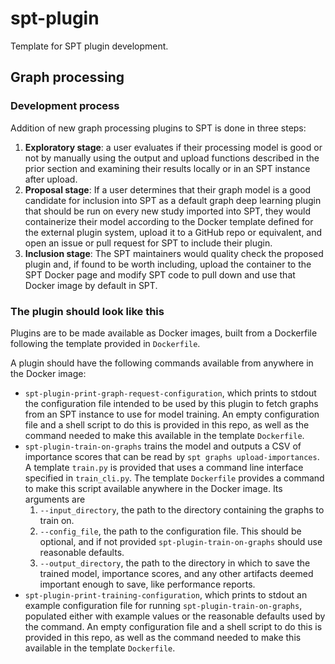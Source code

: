 # spt-plugin
Template for SPT plugin development.

## Graph processing

### Development process

Addition of new graph processing plugins to SPT is done in three steps:
1. **Exploratory stage**: a user evaluates if their processing model is good or not by manually using the output and upload functions described in the prior section and examining their results locally or in an SPT instance after upload.
2. **Proposal stage**: If a user determines that their graph model is a good candidate for inclusion into SPT as a default graph deep learning plugin that should be run on every new study imported into SPT, they would containerize their model according to the Docker template defined for the external plugin system, upload it to a GitHub repo or equivalent, and open an issue or pull request for SPT to include their plugin.
3. **Inclusion stage**: The SPT maintainers would quality check the proposed plugin and, if found to be worth including, upload the container to the SPT Docker page and modify SPT code to pull down and use that Docker image by default in SPT.

### The plugin should look like this

Plugins are to be made available as Docker images, built from a Dockerfile following the template provided in `Dockerfile`.

A plugin should have the following commands available from anywhere in the Docker image:
* `spt-plugin-print-graph-request-configuration`, which prints to stdout the configuration file intended to be used by this plugin to fetch graphs from an SPT instance to use for model training. An empty configuration file and a shell script to do this is provided in this repo, as well as the command needed to make this available in the template `Dockerfile`.
* `spt-plugin-train-on-graphs` trains the model and outputs a CSV of importance scores that can be read by `spt graphs upload-importances`. A template `train.py` is provided that uses a command line interface specified in `train_cli.py`. The template `Dockerfile` provides a command to make this script available anywhere in the Docker image. Its arguments are
    1. `--input_directory`, the path to the directory containing the graphs to train on.
    2. `--config_file`, the path to the configuration file. This should be optional, and if not provided `spt-plugin-train-on-graphs` should use reasonable defaults.
    3. `--output_directory`, the path to the directory in which to save the trained model, importance scores, and any other artifacts deemed important enough to save, like performance reports.
* `spt-plugin-print-training-configuration`, which prints to stdout an example configuration file for running `spt-plugin-train-on-graphs`, populated either with example values or the reasonable defaults used by the command. An empty configuration file and a shell script to do this is provided in this repo, as well as the command needed to make this available in the template `Dockerfile`.
